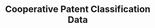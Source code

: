 ---
layout: default
bigquery: https://console.cloud.google.com/bigquery?p=patents-public-data&d=cpc&page=dataset
citation: '“Cooperative Patent Classification” by the EPO and USPTO, for public use. '
contributors: EPO, USPTO
cost: None
description: Cooperative Patent Classification Data contains the scheme and definitions
  of the Cooperative Patent Classification system for classifying patent documents.
  The CPC is the result of a partnership between the EPO and the USPTO in their joint
  effort to develop a common, internationally compatible classification system for
  technical documents, in particular patent publications, which will be used by both
  offices in the patent granting process
documentation: https://www.cooperativepatentclassification.org/cpcSchemeAndDefinitions
last_edit: Mon, 04 Apr 2022 19:07:06 GMT
location: https://www.cooperativepatentclassification.org/index
maintained_by: USPTO, EPO
schema_fields: '[''level'', ''breakdownCode'', ''residualReferences'', ''titleFull'',
  ''titlePart'', ''limiting_references'', ''breakdown_code'', ''application_references'',
  ''title_part'', ''children'', ''definition'', ''status'', ''applicationReferences'',
  ''notAllocatable'', ''residual_references'', ''informative_references'', ''date_revised'',
  ''symbol'', ''title_full'', ''additional_only'', ''glossary'', ''childGroups'',
  ''synonyms'', ''ipc_concordant'', ''sizeCache'', ''ipcConcordant'', ''limitingReferences'',
  ''informativeReferences'', ''dateRevised'', ''child_groups'', ''not_allocatable'',
  ''parents'']'
shortname: cooperative_patent_classification
tags:
- patents
- science
title: Cooperative Patent Classification Data
uuid: 984374a7-16e9-4b35-9445-458daceb01bf
---